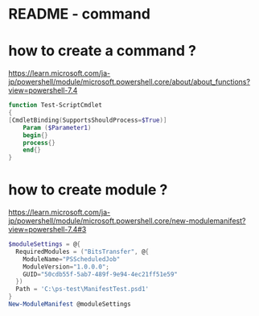 # README - command

# how to create a command ?

https://learn.microsoft.com/ja-jp/powershell/module/microsoft.powershell.core/about/about_functions?view=powershell-7.4

```powershell
function Test-ScriptCmdlet
{
[CmdletBinding(SupportsShouldProcess=$True)]
    Param ($Parameter1)
    begin{}
    process{}
    end{}
}
```

# how to create module ?

https://learn.microsoft.com/ja-jp/powershell/module/microsoft.powershell.core/new-modulemanifest?view=powershell-7.4#3

```powershell
$moduleSettings = @{
  RequiredModules = ("BitsTransfer", @{
    ModuleName="PSScheduledJob"
    ModuleVersion="1.0.0.0";
    GUID="50cdb55f-5ab7-489f-9e94-4ec21ff51e59"
  })
  Path = 'C:\ps-test\ManifestTest.psd1'
}
New-ModuleManifest @moduleSettings
```

